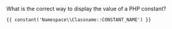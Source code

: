 What is the correct way to display the value of a PHP constant?
```twig
{{ constant('Namespace\\Classname::CONSTANT_NAME') }}
```
